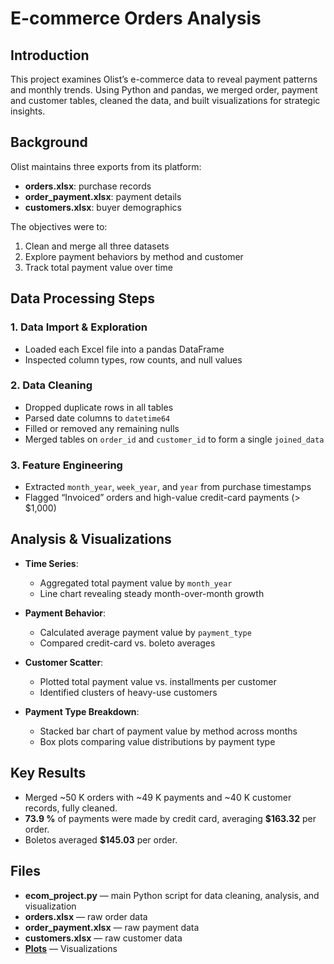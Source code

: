 # E-commerce Orders Analysis

## Introduction
This project examines Olist’s e-commerce data to reveal payment patterns and monthly trends. Using Python and pandas, we merged order, payment and customer tables, cleaned the data, and built visualizations for strategic insights.

## Background
Olist maintains three exports from its platform:
- **orders.xlsx**: purchase records  
- **order_payment.xlsx**: payment details  
- **customers.xlsx**: buyer demographics  

The objectives were to:
1. Clean and merge all three datasets  
2. Explore payment behaviors by method and customer  
3. Track total payment value over time

## Data Processing Steps

### 1. Data Import & Exploration
- Loaded each Excel file into a pandas DataFrame  
- Inspected column types, row counts, and null values  

### 2. Data Cleaning
- Dropped duplicate rows in all tables  
- Parsed date columns to `datetime64`  
- Filled or removed any remaining nulls  
- Merged tables on `order_id` and `customer_id` to form a single `joined_data`  

### 3. Feature Engineering
- Extracted `month_year`, `week_year`, and `year` from purchase timestamps  
- Flagged “Invoiced” orders and high-value credit-card payments (> \$1,000)  

## Analysis & Visualizations

- **Time Series**:  
  - Aggregated total payment value by `month_year`  
  - Line chart revealing steady month-over-month growth  

- **Payment Behavior**:  
  - Calculated average payment value by `payment_type`  
  - Compared credit-card vs. boleto averages  

- **Customer Scatter**:  
  - Plotted total payment value vs. installments per customer  
  - Identified clusters of heavy-use customers  

- **Payment Type Breakdown**:  
  - Stacked bar chart of payment value by method across months  
  - Box plots comparing value distributions by payment type  

## Key Results
- Merged ~50 K orders with ~49 K payments and ~40 K customer records, fully cleaned.  
- **73.9 %** of payments were made by credit card, averaging **\$163.32** per order.  
- Boletos averaged **\$145.03** per order.  


## Files
- **ecom_project.py** — main Python script for data cleaning, analysis, and visualization  
- **orders.xlsx** — raw order data  
- **order_payment.xlsx** — raw payment data  
- **customers.xlsx** — raw customer data  
- **[Plots](https://github.com/ErnestTAzukaeme/ErnestTA/tree/da4100338c67c8ccbd71843e6dc5434f48f2a99c/Ecommerce%20Orders%20Project/My%20Plots)** — Visualizations 
 
